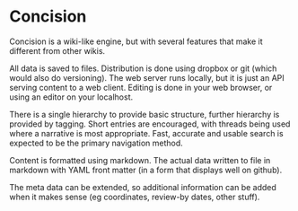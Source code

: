 # Concision

Concision is a wiki-like engine, but with several features that make it different from other wikis.

All data is saved to files. Distribution is done using dropbox or git (which would also do versioning). The web server runs locally, but it is just an API serving content to a web client. Editing is done in your web browser, or using an editor on your localhost.

There is a single hierarchy to provide basic structure, further hierarchy is provided by tagging. Short entries are encouraged, with threads being used where a narrative is most appropriate. Fast, accurate and usable search is expected to be the primary navigation method.

Content is formatted using markdown. The actual data written to file in markdown with YAML front matter (in a form that displays well on github).

The meta data can be extended, so additional information can be added when it makes sense (eg coordinates, review-by dates, other stuff).
